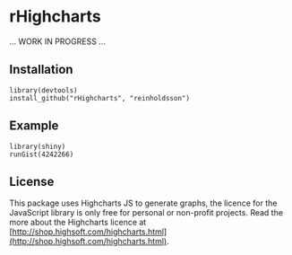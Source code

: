 # rHighcharts

... WORK IN PROGRESS ...

## Installation

    library(devtools)
    install_github("rHighcharts", "reinholdsson")
    
## Example

    library(shiny)
    runGist(4242266)

## License

This package uses Highcharts JS to generate graphs, the licence for the JavaScript library is only free for personal or non-profit projects. Read the more about the Highcharts licence at [http://shop.highsoft.com/highcharts.html](http://shop.highsoft.com/highcharts.html).